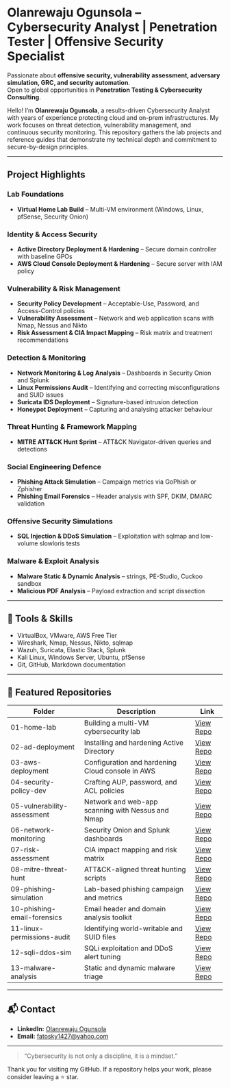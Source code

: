 # Olanrewaju Ogunsola – Cybersecurity Analyst | Penetration Tester | Offensive Security Specialist
Passionate about **offensive security, vulnerability assessment, adversary simulation, GRC, and security automation**.  
Open to global opportunities in **Penetration Testing & Cybersecurity Consulting**.  

Hello! I’m **Olanrewaju Ogunsola**, a results-driven Cybersecurity Analyst with years of experience protecting cloud and on-prem infrastructures. My work focuses on threat detection, vulnerability management, and continuous security monitoring. This repository gathers the lab projects and reference guides that demonstrate my technical depth and commitment to secure-by-design principles.  

---

## Project Highlights  

### Lab Foundations  
- **Virtual Home Lab Build** – Multi-VM environment (Windows, Linux, pfSense, Security Onion)  

### Identity & Access Security  
- **Active Directory Deployment & Hardening** – Secure domain controller with baseline GPOs  
- **AWS Cloud Console Deployment & Hardening** – Secure server with IAM policy  

### Vulnerability & Risk Management  
- **Security Policy Development** – Acceptable-Use, Password, and Access-Control policies  
- **Vulnerability Assessment** – Network and web application scans with Nmap, Nessus and Nikto  
- **Risk Assessment & CIA Impact Mapping** – Risk matrix and treatment recommendations  

### Detection & Monitoring  
- **Network Monitoring & Log Analysis** – Dashboards in Security Onion and Splunk  
- **Linux Permissions Audit** – Identifying and correcting misconfigurations and SUID issues  
- **Suricata IDS Deployment** – Signature-based intrusion detection  
- **Honeypot Deployment** – Capturing and analysing attacker behaviour  

### Threat Hunting & Framework Mapping  
- **MITRE ATT&CK Hunt Sprint** – ATT&CK Navigator-driven queries and detections  

### Social Engineering Defence  
- **Phishing Attack Simulation** – Campaign metrics via GoPhish or Zphisher  
- **Phishing Email Forensics** – Header analysis with SPF, DKIM, DMARC validation  

### Offensive Security Simulations  
- **SQL Injection & DDoS Simulation** – Exploitation with sqlmap and low-volume slowloris tests  

### Malware & Exploit Analysis  
- **Malware Static & Dynamic Analysis** – strings, PE-Studio, Cuckoo sandbox  
- **Malicious PDF Analysis** – Payload extraction and script dissection  

---

## 🔧 Tools & Skills  

- VirtualBox, VMware, AWS Free Tier  
- Wireshark, Nmap, Nessus, Nikto, sqlmap  
- Wazuh, Suricata, Elastic Stack, Splunk  
- Kali Linux, Windows Server, Ubuntu, pfSense  
- Git, GitHub, Markdown documentation  

---

## 📂 Featured Repositories  

| Folder | Description | Link |
|--------|-------------|------|
| 01-home-lab | Building a multi-VM cybersecurity lab | [View Repo](https://github.com/your-username/virtual-home-lab) |
| 02-ad-deployment | Installing and hardening Active Directory | [View Repo](https://github.com/your-username/ad-deployment-hardening) |
| 03-aws-deployment | Configuration and hardening Cloud console in AWS | [View Repo](https://github.com/your-username/aws-cloud-deployment) |
| 04-security-policy-dev | Crafting AUP, password, and ACL policies | [View Repo](https://github.com/your-username/security-policy-development) |
| 05-vulnerability-assessment | Network and web-app scanning with Nessus and Nmap | [View Repo](https://github.com/your-username/vulnerability-assessment) |
| 06-network-monitoring | Security Onion and Splunk dashboards | [View Repo](https://github.com/your-username/network-monitoring) |
| 07-risk-assessment | CIA impact mapping and risk matrix | [View Repo](https://github.com/your-username/risk-assessment) |
| 08-mitre-threat-hunt | ATT&CK-aligned threat hunting scripts | [View Repo](https://github.com/your-username/mitre-threat-hunt) |
| 09-phishing-simulation | Lab-based phishing campaign and metrics | [View Repo](https://github.com/your-username/phishing-simulation) |
| 10-phishing-email-forensics | Email header and domain analysis toolkit | [View Repo](https://github.com/your-username/phishing-email-forensics) |
| 11-linux-permissions-audit | Identifying world-writable and SUID files | [View Repo](https://github.com/your-username/linux-permissions-audit) |
| 12-sqli-ddos-sim | SQLi exploitation and DDoS alert tuning | [View Repo](https://github.com/your-username/sql-ddos-sim) |
| 13-malware-analysis | Static and dynamic malware triage | [View Repo](https://github.com/your-username/malware-analysis) |

---

## 📬 Contact  

- **LinkedIn:** [Olanrewaju Ogunsola](https://www.linkedin.com/in/olanrewaju-ogunsola/)  
- **Email:** fatosky1427@yahoo.com  

---

> “Cybersecurity is not only a discipline, it is a mindset.”  

Thank you for visiting my GitHub. If a repository helps your work, please consider leaving a ⭐ star.  
